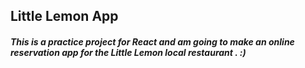 ## Little Lemon App 

##### This is a practice project for React and am going to make an online reservation app for the Little Lemon local restaurant . :)